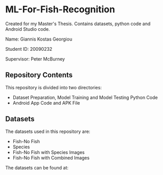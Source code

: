 # ML-For-Fish-Recognition
Created for my Master's Thesis. Contains datasets, python code and Android Studio code.

Name: Giannis Kostas Georgiou

Student ID: 20090232

Supervisor: Peter McBurney

## Repository Contents

This repository is divided into two directories:
* Dataset Preparation, Model Training and Model Testing Python Code
* Android App Code and APK File

## Datasets

The datasets used in this repository are:
* Fish-No Fish
* Species
* Fish-No Fish with Species Images
* Fish-No Fish with Combined Images

The datasets can be found at: 


